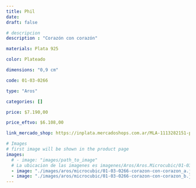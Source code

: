 ```yaml
---
title: Phil
date: 
draft: false

# descripcion
description : "Corazón con corazón"

materials: Plata 925

color: Plateado

dimensions: "0,9 cm"

code: 01-03-0266

type: "Aros"

categories: []

price: $7.190,00

price_eftvo: $6.108,00

link_mercado_shop: https://inplata.mercadoshops.com.ar/MLA-1113282151-phil-_JM

# Images
# first image will be shown in the product page
images:
  # - image: "images/path_to_image"
  # La ubicacion de las imagenes es imagenes/Aros/Aros.Microcubic/01-03-0266-phil
  - image: "./images/aros/microcubic/01-03-0266-corazon-con-corazon_a.jpeg"
  - image: "./images/aros/microcubic/01-03-0266-corazon-con-corazon_b.jpeg"
---
```

